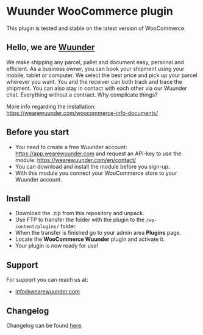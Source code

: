 # Wuunder WooCommerce plugin

This plugin is tested and stable on the latest version of WooCommerce.

## Hello, we are [Wuunder](https://wearewuunder.com/) ##
We make shipping any parcel, pallet and document easy, personal and efficient. As a business owner, you can book your shipment using your mobile, tablet or computer. We select the best price and pick up your parcel wherever you want. You and the receiver can both track and trace the shipment. You can also stay in contact with each other via our Wuunder chat. Everything without a contract. Why complicate things?

More info regarding the installation: https://wearewuunder.com/woocommerce-info-documents/

## Before you start ##
* You need to create a free Wuunder account: https://app.wearewuunder.com and request an API-key to use the module: https://wearewuunder.com/en/contact/ 
* You can download and install the module before you sign-up.
* With this module you connect your WooCommerce store to your Wuunder account.

## Install ##
* Download the .zip from this repository and unpack.
* Use FTP to transfer the folder with the plugin to the `/wp-content/plugins/` folder.
* When the transfer is finished go to your admin area __Plugins__ page.
* Locate the __WooCommerce Wuunder__ plugin and activate it.
* Your plugin is now ready for use!

## Support ##
For support you can reach us at:
* info@wearewuunder.com

## Changelog ##
Changelog can be found [here](CHANGELOG.md).
